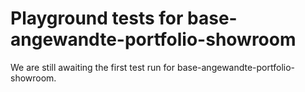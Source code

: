 # Playground tests for base-angewandte-portfolio-showroom
We are still awaiting the first test run for base-angewandte-portfolio-showroom.
